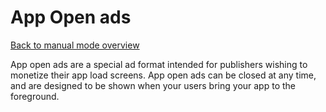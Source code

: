 # App Open ads

[Back to manual mode overview](https://github.com/nextmillenniummedia/next-sdk-android-example/blob/2.x/docs/manual/Manual.md)

App open ads are a special ad format intended for publishers wishing to monetize their app load screens. 
App open ads can be closed at any time, and are designed to be shown when your users bring your app to the foreground.